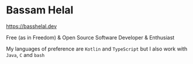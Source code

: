# Bassam Helal

https://basshelal.dev

Free (as in Freedom) & Open Source Software Developer & Enthusiast

My languages of preference are `Kotlin` and `TypeScript` but I also work with `Java`, `C` and `bash`
